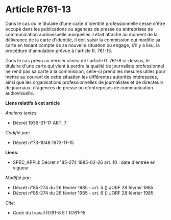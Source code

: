 # Article R761-13

Dans le cas où le titulaire d'une carte d'identité professionnelle cesse d'être occupé dans les publications ou agences de
presse ou entreprises de communication audiovisuelle auxquelles il était attaché au moment de la délivrance de la carte
d'identité, il doit saisir la commission qui modifie sa carte en tenant compte de sa nouvelle situation ou engage, s'il y a
lieu, la procédure d'annulation prévue à l'article R. 761-15.

Dans le cas prévu au dernier alinéa de l'article R. 761-8 ci-dessus, le titulaire d'une carte qui vient à perdre la qualité
de journaliste professionnel ne rend pas sa carte à la commission, celle-ci prend les mesures utiles pour mettre au courant
de cette situation les différentes autorités intéressées, ainsi que les organisations professionnelles de journalistes et de
directeurs de journaux, d'agences de presse ou d'entreprises de communication audiovisuelle.

**Liens relatifs à cet article**

_Anciens textes_:

  - Décret  1936-01-17 ART. 7

_Codifié par_:

  - Décret n°73-1048 1973-11-15

**Liens**:

  - SPEC_APPLI: Décret n°85-274 1985-02-26 art. 10 : date d'entrée en vigueur

_Modifié par_:

  - Décret n°85-274 du 26 février 1985 - art. 5 () JORF 28 février 1985
  - Décret n°85-274 du 26 février 1985 - art. 6 () JORF 28 février 1985

_Cite_:

  - Code du travail R761-8 ET R761-15
